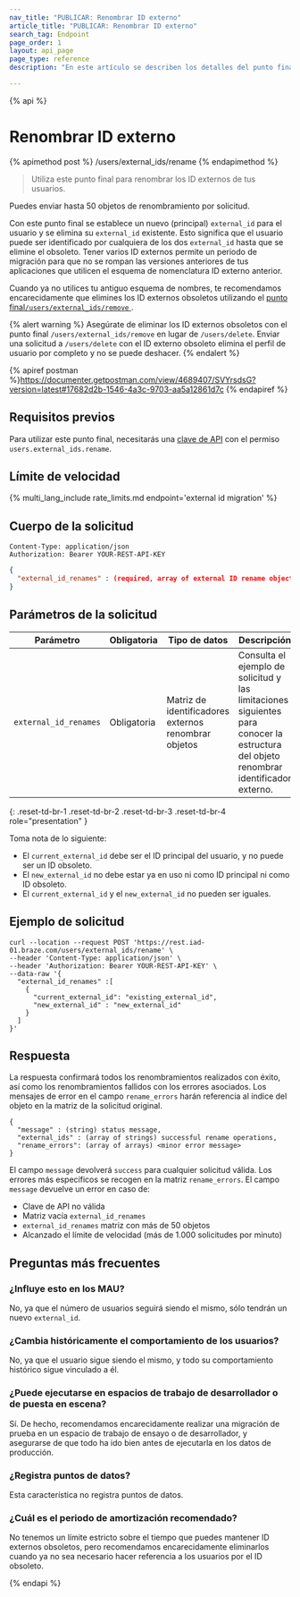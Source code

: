 ```yaml
---
nav_title: "PUBLICAR: Renombrar ID externo"
article_title: "PUBLICAR: Renombrar ID externo"
search_tag: Endpoint
page_order: 1
layout: api_page
page_type: reference
description: "En este artículo se describen los detalles del punto final Renombrar ID externos."

---
```

{% api %}
# Renombrar ID externo
{% apimethod post %}
/users/external_ids/rename
{% endapimethod %}

> Utiliza este punto final para renombrar los ID externos de tus usuarios. 

Puedes enviar hasta 50 objetos de renombramiento por solicitud. 

Con este punto final se establece un nuevo (principal) `external_id` para el usuario y se elimina su `external_id` existente. Esto significa que el usuario puede ser identificado por cualquiera de los dos `external_id` hasta que se elimine el obsoleto. Tener varios ID externos permite un periodo de migración para que no se rompan las versiones anteriores de tus aplicaciones que utilicen el esquema de nomenclatura ID externo anterior. 

Cuando ya no utilices tu antiguo esquema de nombres, te recomendamos encarecidamente que elimines los ID externos obsoletos utilizando el [punto final`/users/external_ids/remove` ]({{site.baseurl}}/api/endpoints/user_data/external_id_migration/post_external_ids_remove).

{% alert warning %}
Asegúrate de eliminar los ID externos obsoletos con el punto final `/users/external_ids/remove` en lugar de `/users/delete`. Enviar una solicitud a `/users/delete` con el ID externo obsoleto elimina el perfil de usuario por completo y no se puede deshacer.
{% endalert %}

{% apiref postman %}https://documenter.getpostman.com/view/4689407/SVYrsdsG?version=latest#17682d2b-1546-4a3c-9703-aa5a12861d7c {% endapiref %}

## Requisitos previos

Para utilizar este punto final, necesitarás una [clave de API]({{site.baseurl}}/api/api_key/) con el permiso `users.external_ids.rename`.

## Límite de velocidad

{% multi_lang_include rate_limits.md endpoint='external id migration' %}

## Cuerpo de la solicitud

```
Content-Type: application/json
Authorization: Bearer YOUR-REST-API-KEY
```

```json
{
  "external_id_renames" : (required, array of external ID rename objects)
}
```

## Parámetros de la solicitud

| Parámetro | Obligatoria | Tipo de datos | Descripción |
| --------- | ---------| --------- | ----------- |
| `external_id_renames` | Obligatoria | Matriz de identificadores externos renombrar objetos | Consulta el ejemplo de solicitud y las limitaciones siguientes para conocer la estructura del objeto renombrar identificador externo. |
{: .reset-td-br-1 .reset-td-br-2 .reset-td-br-3  .reset-td-br-4 role="presentation" }

Toma nota de lo siguiente:

- El `current_external_id` debe ser el ID principal del usuario, y no puede ser un ID obsoleto.
- El `new_external_id` no debe estar ya en uso ni como ID principal ni como ID obsoleto.
- El `current_external_id` y el `new_external_id` no pueden ser iguales.

## Ejemplo de solicitud
```
curl --location --request POST 'https://rest.iad-01.braze.com/users/external_ids/rename' \
--header 'Content-Type: application/json' \
--header 'Authorization: Bearer YOUR-REST-API-KEY' \
--data-raw '{
  "external_id_renames" :[
    {
      "current_external_id": "existing_external_id",
      "new_external_id" : "new_external_id"
    }
  ]
}'
```

## Respuesta

La respuesta confirmará todos los renombramientos realizados con éxito, así como los renombramientos fallidos con los errores asociados. Los mensajes de error en el campo `rename_errors` harán referencia al índice del objeto en la matriz de la solicitud original.

```
{
  "message" : (string) status message,
  "external_ids" : (array of strings) successful rename operations,
  "rename_errors": (array of arrays) <minor error message>
}
```

El campo `message` devolverá `success` para cualquier solicitud válida. Los errores más específicos se recogen en la matriz `rename_errors`. El campo `message` devuelve un error en caso de:

- Clave de API no válida
- Matriz vacía `external_id_renames` 
- `external_id_renames` matriz con más de 50 objetos
- Alcanzado el límite de velocidad (más de 1.000 solicitudes por minuto)

## Preguntas más frecuentes

### ¿Influye esto en los MAU?
No, ya que el número de usuarios seguirá siendo el mismo, sólo tendrán un nuevo `external_id`.

### ¿Cambia históricamente el comportamiento de los usuarios?
No, ya que el usuario sigue siendo el mismo, y todo su comportamiento histórico sigue vinculado a él.

### ¿Puede ejecutarse en espacios de trabajo de desarrollador o de puesta en escena?
Sí. De hecho, recomendamos encarecidamente realizar una migración de prueba en un espacio de trabajo de ensayo o de desarrollador, y asegurarse de que todo ha ido bien antes de ejecutarla en los datos de producción.

### ¿Registra puntos de datos?
Esta característica no registra puntos de datos.

### ¿Cuál es el periodo de amortización recomendado?
No tenemos un límite estricto sobre el tiempo que puedes mantener ID externos obsoletos, pero recomendamos encarecidamente eliminarlos cuando ya no sea necesario hacer referencia a los usuarios por el ID obsoleto.

{% endapi %}
